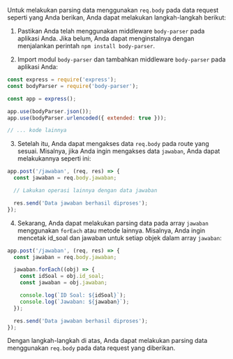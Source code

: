 Untuk melakukan parsing data menggunakan `req.body` pada data request seperti yang Anda berikan, Anda dapat melakukan langkah-langkah berikut:

1. Pastikan Anda telah menggunakan middleware `body-parser` pada aplikasi Anda. Jika belum, Anda dapat menginstalnya dengan menjalankan perintah `npm install body-parser`.

2. Import modul `body-parser` dan tambahkan middleware `body-parser` pada aplikasi Anda:

```javascript
const express = require('express');
const bodyParser = require('body-parser');

const app = express();

app.use(bodyParser.json());
app.use(bodyParser.urlencoded({ extended: true }));

// ... kode lainnya
```

3. Setelah itu, Anda dapat mengakses data `req.body` pada route yang sesuai. Misalnya, jika Anda ingin mengakses data `jawaban`, Anda dapat melakukannya seperti ini:

```javascript
app.post('/jawaban', (req, res) => {
  const jawaban = req.body.jawaban;

  // Lakukan operasi lainnya dengan data jawaban

  res.send('Data jawaban berhasil diproses');
});
```

4. Sekarang, Anda dapat melakukan parsing data pada array `jawaban` menggunakan `forEach` atau metode lainnya. Misalnya, Anda ingin mencetak id_soal dan jawaban untuk setiap objek dalam array `jawaban`:

```javascript
app.post('/jawaban', (req, res) => {
  const jawaban = req.body.jawaban;

  jawaban.forEach((obj) => {
    const idSoal = obj.id_soal;
    const jawaban = obj.jawaban;

    console.log(`ID Soal: ${idSoal}`);
    console.log(`Jawaban: ${jawaban}`);
  });

  res.send('Data jawaban berhasil diproses');
});
```

Dengan langkah-langkah di atas, Anda dapat melakukan parsing data menggunakan `req.body` pada data request yang diberikan.